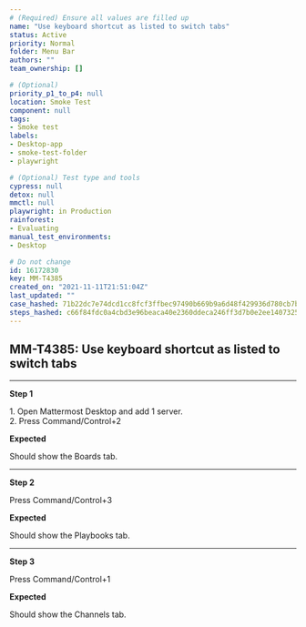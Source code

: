 ```yaml
---
# (Required) Ensure all values are filled up
name: "Use keyboard shortcut as listed to switch tabs"
status: Active
priority: Normal
folder: Menu Bar
authors: ""
team_ownership: []

# (Optional)
priority_p1_to_p4: null
location: Smoke Test
component: null
tags: 
- Smoke test
labels: 
- Desktop-app
- smoke-test-folder
- playwright

# (Optional) Test type and tools
cypress: null
detox: null
mmctl: null
playwright: in Production
rainforest: 
- Evaluating
manual_test_environments: 
- Desktop

# Do not change
id: 16172830
key: MM-T4385
created_on: "2021-11-11T21:51:04Z"
last_updated: ""
case_hashed: 71b22dc7e74dcd1cc8fcf3ffbec97490b669b9a6d48f429936d780cb7b0c7e56f9eaead8b236bf67df9d91d7ed01ddf6
steps_hashed: c66f84fdc0a4cbd3e96beaca40e2360ddeca246ff3d7b0e2ee14073257566b499ba6e5aa78614ed582a838d0846d1879
---
```


<!-- (Auto-generated) Based on frontmatter's "key" and "name" -->

## MM-T4385: Use keyboard shortcut as listed to switch tabs

---

**Step 1**

1\. Open Mattermost Desktop and add 1 server.\
2\. Press Command/Control+2

**Expected**

Should show the Boards tab.

---

**Step 2**

Press Command/Control+3

**Expected**

Should show the Playbooks tab.

---

**Step 3**

Press Command/Control+1

**Expected**

Should show the Channels tab.
